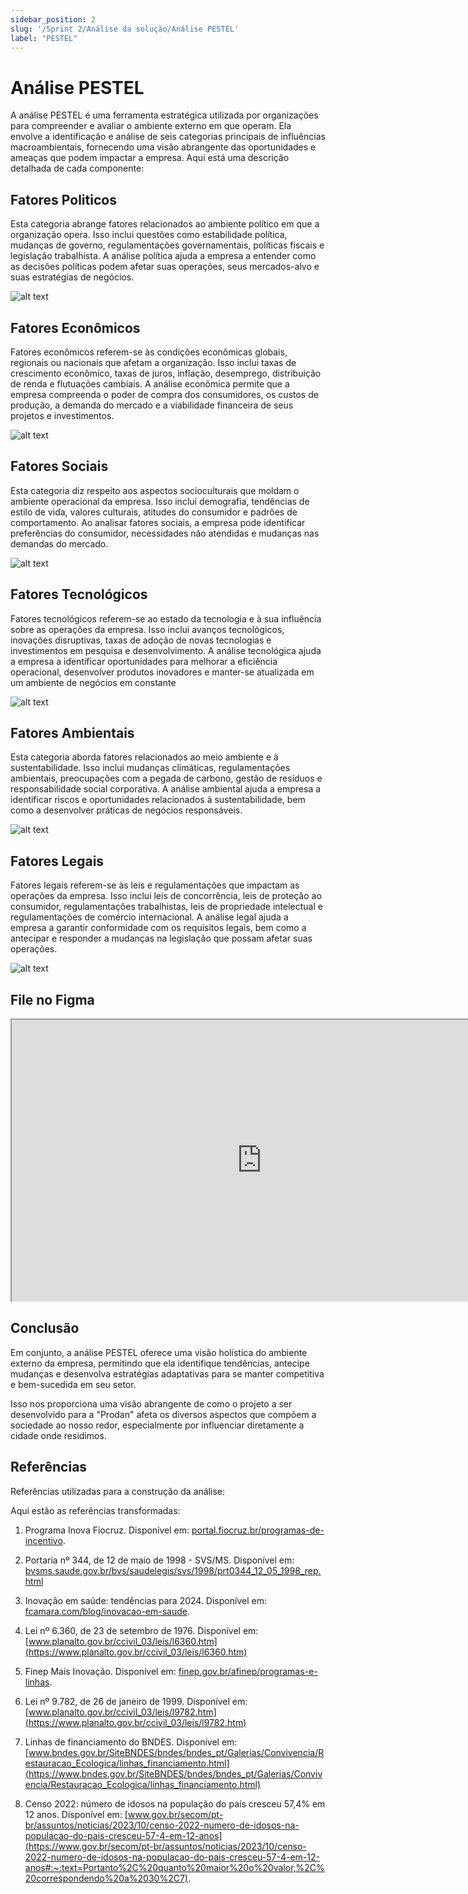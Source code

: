 ```yaml
---
sidebar_position: 2
slug: '/Sprint 2/Análise da solução/Análise PESTEL'
label: "PESTEL"
---
```


# Análise PESTEL

A análise PESTEL é uma ferramenta estratégica utilizada por organizações para compreender e avaliar o ambiente externo em que operam. Ela envolve a identificação e análise de seis categorias principais de influências macroambientais, fornecendo uma visão abrangente das oportunidades e ameaças que podem impactar a empresa. Aqui está uma descrição detalhada de cada componente:

## Fatores Politicos

Esta categoria abrange fatores relacionados ao ambiente político em que a organização opera. Isso inclui questões como estabilidade política, mudanças de governo, regulamentações governamentais, políticas fiscais e legislação trabalhista. A análise política ajuda a empresa a entender como as decisões políticas podem afetar suas operações, seus mercados-alvo e suas estratégias de negócios.

<p align="center">

![alt text](../../../static/img/politcs.png)

</p>

## Fatores Econômicos

Fatores econômicos referem-se às condições econômicas globais, regionais ou nacionais que afetam a organização. Isso inclui taxas de crescimento econômico, taxas de juros, inflação, desemprego, distribuição de renda e flutuações cambiais. A análise econômica permite que a empresa compreenda o poder de compra dos consumidores, os custos de produção, a demanda do mercado e a viabilidade financeira de seus projetos e investimentos.

<p align="center">

![alt text](../../../static/img/economics.png)

</p>

## Fatores Sociais

Esta categoria diz respeito aos aspectos socioculturais que moldam o ambiente operacional da empresa. Isso inclui demografia, tendências de estilo de vida, valores culturais, atitudes do consumidor e padrões de comportamento. Ao analisar fatores sociais, a empresa pode identificar preferências do consumidor, necessidades não atendidas e mudanças nas demandas do mercado.

<p align="center">
     
![alt text](../../../static/img/socials.png)

</p>

## Fatores Tecnológicos

Fatores tecnológicos referem-se ao estado da tecnologia e à sua influência sobre as operações da empresa. Isso inclui avanços tecnológicos, inovações disruptivas, taxas de adoção de novas tecnologias e investimentos em pesquisa e desenvolvimento. A análise tecnológica ajuda a empresa a identificar oportunidades para melhorar a eficiência operacional, desenvolver produtos inovadores e manter-se atualizada em um ambiente de negócios em constante 

<p align="center">

![alt text](../../../static/img/technology.png)

</p>

## Fatores Ambientais
Esta categoria aborda fatores relacionados ao meio ambiente e à sustentabilidade. Isso inclui mudanças climáticas, regulamentações ambientais, preocupações com a pegada de carbono, gestão de resíduos e responsabilidade social corporativa. A análise ambiental ajuda a empresa a identificar riscos e oportunidades relacionados à sustentabilidade, bem como a desenvolver práticas de negócios responsáveis.

<p align="center">

![alt text](../../../static/img/enverioments.png)

</p>

## Fatores Legais

Fatores legais referem-se às leis e regulamentações que impactam as operações da empresa. Isso inclui leis de concorrência, leis de proteção ao consumidor, regulamentações trabalhistas, leis de propriedade intelectual e regulamentações de comércio internacional. A análise legal ajuda a empresa a garantir conformidade com os requisitos legais, bem como a antecipar e responder a mudanças na legislação que possam afetar suas operações.

<p align="center">

![alt text](../../../static/img/legals.png)

</p>


## File no Figma

<iframe style={{border: '1px solid rgba(0, 0, 0, 0.1)' }} width="800" height="450" src="https://www.figma.com/embed?embed_host=share&url=https%3A%2F%2Fwww.figma.com%2Ffile%2FEg94RKjxXSFP5GG4AS4pRA%2FAn%25C3%25A1lise-PESTEL%3Ftype%3Dwhiteboard%26node-id%3D0%253A1%26t%3De06G9Cgv3VImSiDR-1" allowfullscreen></iframe>

## Conclusão

Em conjunto, a análise PESTEL oferece uma visão holística do ambiente externo da empresa, permitindo que ela identifique tendências, antecipe mudanças e desenvolva estratégias adaptativas para se manter competitiva e bem-sucedida em seu setor.

Isso nos proporciona uma visão abrangente de como o projeto a ser desenvolvido para a "Prodan" afeta os diversos aspectos que compõem a sociedade ao nosso redor, especialmente por influenciar diretamente a cidade onde residimos.

## Referências

Referências utilizadas para a construção da análise:

Aqui estão as referências transformadas:

1. Programa Inova Fiocruz. Disponível em: [portal.fiocruz.br/programas-de-incentivo](https://portal.fiocruz.br/programas-de-incentivo#:~:text=O%20Programa%20Inova%20Fiocruz%20contempla,favorecer%20a%20inova%C3%A7%C3%A3o%20em%20sa%C3%BAde).

2. Portaria nº 344, de 12 de maio de 1998 - SVS/MS. Disponível em: [bvsms.saude.gov.br/bvs/saudelegis/svs/1998/prt0344_12_05_1998_rep.html](https://bvsms.saude.gov.br/bvs/saudelegis/svs/1998/prt0344_12_05_1998_rep.html)

3. Inovação em saúde: tendências para 2024. Disponível em: [fcamara.com/blog/inovacao-em-saude](https://fcamara.com/blog/inovacao-em-saude-conheca-as-tendencias-para-2024/#:~:text=A%20inova%C3%A7%C3%A3o%20em%20sa%C3%BAde%20est%C3%A1,efici%C3%AAncia%20dos%20sistemas%20de%20sa%C3%BAde).

4. Lei nº 6.360, de 23 de setembro de 1976. Disponível em: [www.planalto.gov.br/ccivil_03/leis/l6360.htm](https://www.planalto.gov.br/ccivil_03/leis/l6360.htm)

5. Finep Mais Inovação. Disponível em: [finep.gov.br/afinep/programas-e-linhas](http://finep.gov.br/afinep/28-apoio-e-financiamento/programas-e-linhas#:~:text=O%20Finep%20Mais%20Inova%C3%A7%C3%A3o%20%C3%A9,o%20Desenvolvimento%20Tecnol%C3%B3gico%20das%20Telecomunica%C3%A7%C3%B5es).

6. Lei nº 9.782, de 26 de janeiro de 1999. Disponível em: [www.planalto.gov.br/ccivil_03/leis/l9782.htm](https://www.planalto.gov.br/ccivil_03/leis/l9782.htm)

7. Linhas de financiamento do BNDES. Disponível em: [www.bndes.gov.br/SiteBNDES/bndes/bndes_pt/Galerias/Convivencia/Restauracao_Ecologica/linhas_financiamento.html](https://www.bndes.gov.br/SiteBNDES/bndes/bndes_pt/Galerias/Convivencia/Restauracao_Ecologica/linhas_financiamento.html)

8. Censo 2022: número de idosos na população do país cresceu 57,4% em 12 anos. Disponível em: [www.gov.br/secom/pt-br/assuntos/noticias/2023/10/censo-2022-numero-de-idosos-na-populacao-do-pais-cresceu-57-4-em-12-anos](https://www.gov.br/secom/pt-br/assuntos/noticias/2023/10/censo-2022-numero-de-idosos-na-populacao-do-pais-cresceu-57-4-em-12-anos#:~:text=Portanto%2C%20quanto%20maior%20o%20valor,%2C%20correspondendo%20a%2030%2C7).